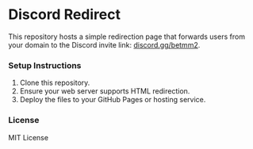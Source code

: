 # Discord Redirect

This repository hosts a simple redirection page that forwards users from your domain to the Discord invite link: [discord.gg/betmm2](https://discord.gg/betmm2).

### Setup Instructions

1. Clone this repository.
2. Ensure your web server supports HTML redirection.
3. Deploy the files to your GitHub Pages or hosting service.

### License

MIT License
